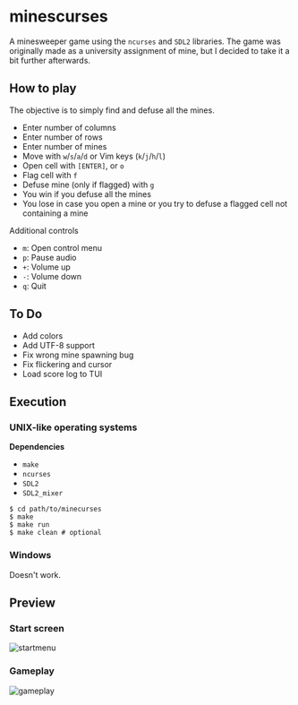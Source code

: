 # minescurses

A minesweeper game using the `ncurses` and `SDL2` libraries. The game was originally made as a university assignment of mine, but I decided to take it a bit further afterwards.

## How to play

The objective is to simply find and defuse all the mines.  

* Enter number of columns
* Enter number of rows
* Enter number of mines
* Move with `w`/`s`/`a`/`d` or Vim keys (`k`/`j`/`h`/`l`)
* Open cell with `[ENTER]`, or `o`
* Flag cell with `f`
* Defuse mine (only if flagged) with `g`
* You win if you defuse all the mines
* You lose in case you open a mine or you try to defuse a flagged cell not containing a mine

Additional controls

* `m`: Open control menu
* `p`: Pause audio
* `+`: Volume up
* `-`: Volume down
* `q`: Quit

## To Do

* Add colors
* Add UTF-8 support
* Fix wrong mine spawning bug
* Fix flickering and cursor
* Load score log to TUI

## Execution

### UNIX-like operating systems

**Dependencies**
* `make`
* `ncurses`
* `SDL2`
* `SDL2_mixer`

```shell
$ cd path/to/minecurses
$ make
$ make run
$ make clean # optional
```

### Windows

Doesn't work.

## Preview

### Start screen
![startmenu](https://user-images.githubusercontent.com/54286563/78460772-52a25e00-76cc-11ea-976b-10212e228ca0.png)
### Gameplay
![gameplay](https://user-images.githubusercontent.com/54286563/78460709-bc6e3800-76cb-11ea-92f4-ab58e141e9be.png)
